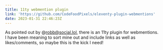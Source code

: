 ```yaml
---
title: 11ty webmention plugin
link: 'https://github.com/CodeFoodPixels/eleventy-plugin-webmentions'
date: 2023-01-31 22:46:23Z
---
```


﻿As pointed out by @robb@social.lol, there is an 11ty plugin for webmentions. I have been meaning to sort mine out and include links as well as likes/comments, so maybe this is the kick I need!
